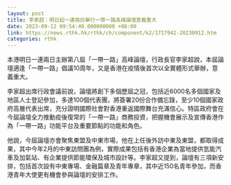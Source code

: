 ```yaml
---
layout: post
title: 李家超：明日起一連兩日舉行一帶一路高峰論壇意義重大
date: 2023-09-12 09:54:40.000000000 +08:00
link: https://news.rthk.hk/rthk/ch/component/k2/1717942-20230912.htm
categories: rthk
---
```


本港明日一連兩日主辦第八屆「一帶一路」高峰論壇，行政長官李家超說，本屆論壇適逢「一帶一路」倡議10周年，又是香港在疫情後首次以全實體形式舉辦，意義重大。

李家超出席行政會議前說，論壇將創下多個歷屆之冠，包括近6000名多個國家及地區人士登記參加，多達100個代表團，將簽署20份合作備忘錄，至少10個國家政府高層代表出席，充分證明國際社會對香港重返國際舞台充滿信心。特區政府會在今屆論壇全力推動疫後復常的「一帶一路」商務投資，把握機會展示及宣傳香港作為「一帶一路」功能平台及重要節點的功能和角色。

他說，今屆論壇亦會聚焦東盟及中東市場，他在上任後外訪中東及東盟，都取得成果，其中今年2月的中東訪問團為例，實際成果包括有香港企業為當地提供氫能汽車及加氣站、有企業提供節能環保及城市設計等。李家超又提到，論壇有三項新安排，包括首次設有中東專場、金融篇章及青年專章，其中近150名青年參加，而香港青年大使更有機會參與論壇的安排工作。
